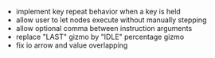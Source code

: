 - implement key repeat behavior when a key is held
- allow user to let nodes execute without manually stepping
- allow optional comma between instruction arguments
- replace "LAST" gizmo by "IDLE" percentage gizmo
- fix io arrow and value overlapping 